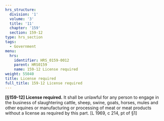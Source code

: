 ```yaml
---
hrs_structure:
  division: '1'
  volume: '3'
  title: '11'
  chapter: '159'
  section: 159-12
type: hrs_section
tags:
  - Government
menu:
  hrs:
    identifier: HRS_0159-0012
    parent: HRS0159
    name: 159-12 License required
weight: 55040
title: License required
full_title: 159-12 License required
---
```

**[§159-12] License required.** It shall be unlawful for any person to engage in the business of slaughtering cattle, sheep, swine, goats, horses, mules and other equines or manufacturing or processing of meat or meat products without a license as required by this part. [L 1969, c 214, pt of §1]